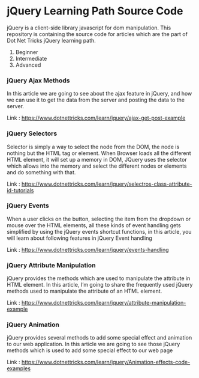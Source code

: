 # jQuery Learning Path Source Code
jQuery is a client-side library javascript for dom manipulation. This repository is containing the source code for articles which are the part of Dot Net Tricks jQuery learning path.

1. Beginner
2. Intermediate
3. Advanced

### jQuery Ajax Methods
In this article we are going to see about the ajax feature in jQuery, and how we can use it to get the data from the server and posting the data to the server.

Link : https://www.dotnettricks.com/learn/jquery/ajax-get-post-example

### jQuery Selectors
Selector is simply a way to select the node from the DOM, the node is nothing but the HTML tag or element. When Browser loads all the different HTML element, it will set up a memory in DOM, JQuery uses the selector which allows into the memory and select the different nodes or elements and do something with that.

Link : https://www.dotnettricks.com/learn/jquery/selectros-class-attribute-id-tutorials

### jQuery Events
When a user clicks on the button, selecting the item from the dropdown or mouse over the HTML elements, all these kinds of event handling gets simplified by using the jQuery events shortcut functions, in this article, you will learn about following features in jQuery Event handling

Link : https://www.dotnettricks.com/learn/jquery/events-handling

### jQuery Attribute Manipulation
jQuery provides the methods which are used to manipulate the attribute in HTML element. In this article, I’m going to share the frequently used jQuery methods used to manipulate the attribute of an HTML element.

Link : https://www.dotnettricks.com/learn/jquery/attribute-manipulation-example

### jQuery Animation
jQuery provides several methods to add some special effect and animation to our web application. In this article we are going to see those jQuery methods which is used to add some special effect to our web page

Link : https://www.dotnettricks.com/learn/jquery/Animation-effects-code-examples
